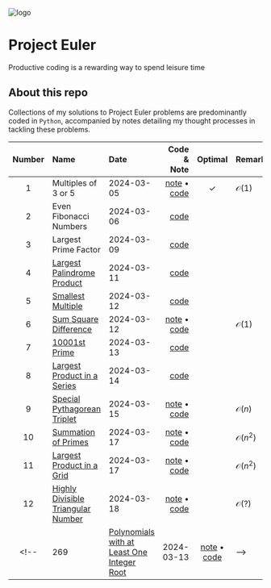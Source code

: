![logo](https://projecteuler.net/profile/tntmath.png)

# Project Euler 
Productive coding is a rewarding way to spend leisure time

## About this repo
Collections of my solutions to Project Euler problems are predominantly coded in `Python`, accompanied by notes detailing my thought processes in tackling these problems.

<div align="center">

|Number| Name                                                                               | Date       | Code & Note                                                 |Optimal | Remark |
|:---: | :---                                                                               |    :----   |          ---:                                               |:---:   |:---   |
| 1    | Multiples of 3 or 5                                                                | 2024-03-05 | [note](src/01-problem.md) &#x2022; [code](src/01-problem.py)|&#10003;|$\mathcal{O}(1)$|
| 2    | Even Fibonacci Numbers                                                             | 2024-03-06 | [code](src/02-problem.py)                                   |        |        |
| 3    | Largest Prime Factor                                                               | 2024-03-09 | [code](src/03-problem.py)                                   |        |        |
| 4    | [Largest Palindrome Product](https://projecteuler.net/problem=4)                   | 2024-03-11 | [code](src/04-problem.py)                                   |        |        |
| 5    | [Smallest Multiple](https://projecteuler.net/problem=5)                            | 2024-03-12 | [code](src/05-problem.py)                                   |        |        |
| 6    | [Sum Square Difference](https://projecteuler.net/problem=6)                        | 2024-03-12 | [note](src/06-problem.md) &#x2022; [code](src/06-problem.py)|        |$\mathcal{O}(1)$|
| 7    | [10001st Prime](https://projecteuler.net/problem=7)                                | 2024-03-13 | [code](src/07-code.py)                                      |        |        |
| 8    | [Largest Product in a Series](https://projecteuler.net/problem=8)                  | 2024-03-14 | [code](src/08-code.py)                                      |        |        |
| 9    | [Special Pythagorean Triplet](https://projecteuler.net/problem=9)                  | 2024-03-15 | [note](src/09-note.md) &#x2022; [code](src/09-code.py)      |        |$\mathcal{O}(n)$|
|10    | [Summation of Primes](https://projecteuler.net/problem=10)                         | 2024-03-17 | [note](src/10-note.md) &#x2022; [code](src/10-code.py)      |        |$\mathcal{O}\left(n^2\right)$|
|11    | [Largest Product in a Grid](https://projecteuler.net/problem=11)                   | 2024-03-17 | [note](src/11-note.md) &#x2022; [code](src/11-code.py)      |        |$\mathcal{O}\left(n^2\right)$|
|12    | [Highly Divisible Triangular Number](https://projecteuler.net/problem=12)          | 2024-03-18 | [note](src/12-note.md) &#x2022; [code](src/12-code.py)      |        |$\mathcal{O}\left(?\right)$|
<!-- | 269  | [Polynomials with at Least One Integer Root](https://projecteuler.net/problem=269) | 2024-03-13 | [note](/src/269-problem.md) &#x2022; [code](/src/269-problem.py) | -->

</div>

